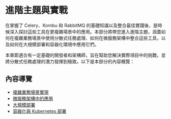 # 進階主題與實戰

在掌握了 Celery、Kombu 和 RabbitMQ 的基礎知識以及整合最佳實踐後，是時候深入探討這些工具在更複雜場景中的應用。本部分將帶您進入進階主題，涵蓋如何在複雜業務場景中使用分散式任務處理、如何在微服務架構中整合這些工具，以及如何在大規模部署和容器化環境中應用它們。

本章節適合有一定基礎的開發者和架構師，旨在幫助您解決實際項目中的挑戰，並將分散式任務處理的潛力發揮到極致。以下是本部分的內容概覽：

## 內容導覽

- [複雜業務場景實現](./complex-business-scenarios.md)
- [微服務架構中的應用](./microservices-integration.md)
- [大規模部署](./large-scale-deployment.md)
- [容器化與 Kubernetes 部署](./containerization-kubernetes.md)
